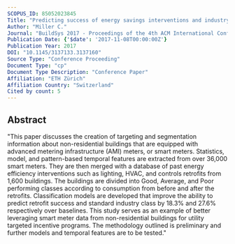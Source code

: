 ```yaml
---
SCOPUS_ID: 85052023845
Title: "Predicting success of energy savings interventions and industry type using smart meter and retrofit data from thousands of non-residential buildings"
Author: "Miller C."
Journal: "BuildSys 2017 - Proceedings of the 4th ACM International Conference on Systems for Energy-Efficient Built Environments"
Publication Date: {'$date': '2017-11-08T00:00:00Z'}
Publication Year: 2017
DOI: "10.1145/3137133.3137160"
Source Type: "Conference Proceeding"
Document Type: "cp"
Document Type Description: "Conference Paper"
Affiliation: "ETH Zürich"
Affiliation Country: "Switzerland"
Cited by count: 5
---
```


## Abstract
"This paper discusses the creation of targeting and segmentation information about non-residential buildings that are equipped with advanced metering infrastructure (AMI) meters, or smart meters. Statistics, model, and pattern-based temporal features are extracted from over 36,000 smart meters. They are then merged with a database of past energy efficiency interventions such as lighting, HVAC, and controls retrofits from 1,600 buildings. The buildings are divided into Good, Average, and Poor performing classes according to consumption from before and after the retrofits. Classification models are developed that improve the ability to predict retrofit success and standard industry class by 18.3% and 27.6% respectively over baselines. This study serves as an example of better leveraging smart meter data from non-residential buildings for utility targeted incentive programs. The methodology outlined is preliminary and further models and temporal features are to be tested."
